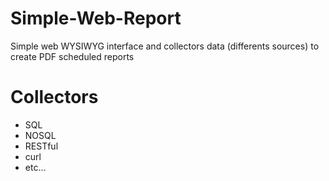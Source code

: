 # Simple-Web-Report

Simple web WYSIWYG interface and collectors data (differents sources) to create PDF scheduled reports

# Collectors
- SQL
- NOSQL
- RESTful
- curl
- etc... 
